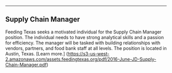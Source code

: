 ----
Supply Chain Manager
----
Feeding Texas seeks a motivated individual for the Supply Chain Manager position. The individual needs to have strong analytical skills and a passion for efficiency.  The manager will be tasked with building relationships with vendors, partners, and food bank staff at all levels. The position is located in Austin, Texas. [Learn more.] (https://s3-us-west-2.amazonaws.com/assets.feedingtexas.org/pdf/2016-June-JD-Supply-Chain-Manager.pdf)


